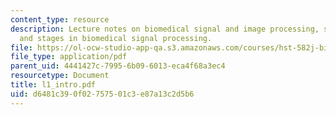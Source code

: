```yaml
---
content_type: resource
description: Lecture notes on biomedical signal and image processing, signals, information,
  and stages in biomedical signal processing.
file: https://ol-ocw-studio-app-qa.s3.amazonaws.com/courses/hst-582j-biomedical-signal-and-image-processing-spring-2007/d6481c390f02757501c3e87a13c2d5b6_l1_intro.pdf
file_type: application/pdf
parent_uid: 4441427c-7995-6b09-6013-eca4f68a3ec4
resourcetype: Document
title: l1_intro.pdf
uid: d6481c39-0f02-7575-01c3-e87a13c2d5b6
---
```

